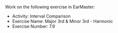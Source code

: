 Work on the following exercise in EarMaster:
- Activity: Interval Comparison
- Exercise Name: Major 3rd & Minor 3rd - Harmonic
- Exercise Number: 7.9
